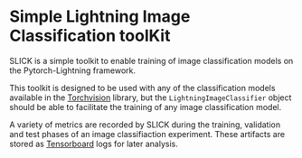 # Simple Lightning Image Classification toolKit

SLICK is a simple toolkit to enable training of image classification models on the Pytorch-Lightning framework.

This toolkit is designed to be used with any of the classification models available in the [Torchvision](https://pytorch.org/vision/stable/models.html#classification) library, but the `LightningImageClassifier` object should be able to facilitate the training of any image classification model. 

A variety of metrics are recorded by SLICK during the training, validation and test phases of an image classifiaction experiment. These artifacts are stored as [Tensorboard](https://www.tensorflow.org/tensorboard) logs for later analysis. 